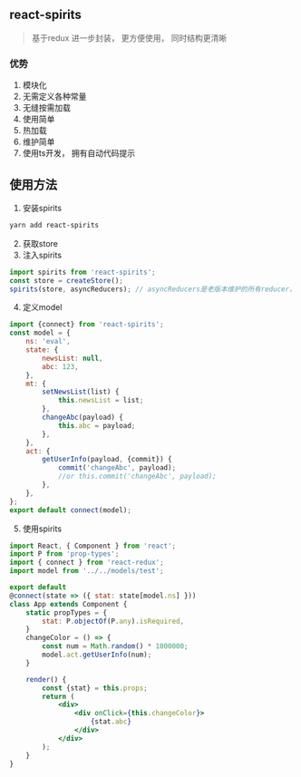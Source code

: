 ## react-spirits
> 基于redux 进一步封装， 更方便使用， 同时结构更清晰
### 优势
1. 模块化
2. 无需定义各种常量
3. 无缝按需加载
4. 使用简单
5. 热加载
6. 维护简单
7. 使用ts开发， 拥有自动代码提示

## 使用方法
1. 安装spirits
~~~bash
yarn add react-spirits
~~~
2. 获取store
3. 注入spirits
~~~javascript
import spirits from 'react-spirits';
const store = createStore();
spirits(store, asyncReducers); // asyncReducers是老版本维护的所有reducer， 新开项目可以不用传
~~~
4. 定义model
~~~javascript
import {connect} from 'react-spirits';
const model = {
    ns: 'eval',
    state: {
        newsList: null,
        abc: 123,
    },
    mt: {
        setNewsList(list) {
            this.newsList = list;
        },
        changeAbc(payload) {
            this.abc = payload;
        },
    },
    act: {
        getUserInfo(payload, {commit}) {
            commit('changeAbc', payload);
            //or this.commit('changeAbc', payload);
        },
    },
};
export default connect(model);
~~~
5. 使用spirits
~~~jsx harmony
import React, { Component } from 'react';
import P from 'prop-types';
import { connect } from 'react-redux';
import model from '../../models/test';

export default
@connect(state => ({ stat: state[model.ns] }))
class App extends Component {
    static propTypes = {
        stat: P.objectOf(P.any).isRequired,
    }
    changeColor = () => {
        const num = Math.random() * 1000000;
        model.act.getUserInfo(num);
    }

    render() {
        const {stat} = this.props;
        return (
            <div>
                <div onClick={this.changeColor}>
                    {stat.abc}
                </div>
            </div>
        );
    }
}

~~~
